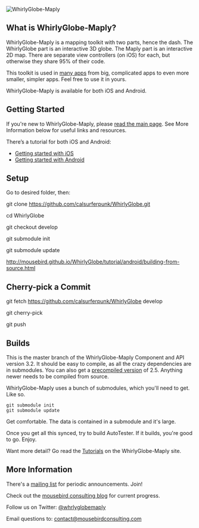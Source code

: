 ![WhirlyGlobe-Maply](/common/images/banner.jpg)

What is WhirlyGlobe-Maply?
---

WhirlyGlobe-Maply is a mapping toolkit with two parts, hence the dash. The WhirlyGlobe part is an interactive 3D globe. The Maply part is an interactive 2D map. There are separate view controllers (on iOS) for each, but otherwise they share 95% of their code.

This toolkit is used in [many apps](http://mousebird.github.io/WhirlyGlobe/apps/apps.html) from big, complicated apps to even more smaller, simpler apps. Feel free to use it in yours.

WhirlyGlobe-Maply is available for both iOS and Android.

Getting Started
---

If you're new to WhirlyGlobe-Maply, please [read the main page](http://mousebird.github.com/WhirlyGlobe/). See More Information below for useful links and resources.

There’s a tutorial for both iOS and Android:

- [Getting started with iOS](http://mousebird.github.io/WhirlyGlobe/tutorial/ios/getting_started.html) 
- [Getting started with Android](http://mousebird.github.io/WhirlyGlobe/tutorial/android/getting-started.html) 

Setup
---

Go to desired folder, then:

git clone https://github.com/calsurferpunk/WhirlyGlobe.git

cd WhirlyGlobe

git checkout develop

git submodule init

git submodule update

http://mousebird.github.io/WhirlyGlobe/tutorial/android/building-from-source.html

Cherry-pick a Commit
---

git fetch https://github.com/calsurferpunk/WhirlyGlobe develop

git cherry-pick

git push

Builds
---

This is the master branch of the WhirlyGlobe-Maply Component and API version 3.2. It should be easy to compile, as all the crazy dependencies are in submodules. You can also get a [precompiled version](http://mousebird.github.io/WhirlyGlobe/builds/builds.html) of 2.5. Anything newer needs to be compiled from source.

WhirlyGlobe-Maply uses a bunch of submodules, which you'll need to get. Like so.

```
git submodule init
git submodule update
```

Get comfortable. The data is contained in a submodule and it's large.

Once you get all this synced, try to build AutoTester. If it builds, you're good to go. Enjoy.

Want more detail? Go read the [Tutorials](http://mousebird.github.io/WhirlyGlobe/tutorial/) on the WhirlyGlobe-Maply site.

More Information
---

There's a [mailing list](http://eepurl.com/D30CD) for periodic announcements. Join!

Check out the [mousebird consulting blog](http://mousebirdconsulting.blogspot.com) for current progress.

Follow us on Twitter: [@whrlyglobemaply](https://twitter.com/whrlyglobemaply)

Email questions to: contact@mousebirdconsulting.com
